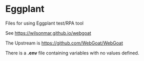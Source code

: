 # Eggplant
Files for using Eggplant test/RPA tool

See https://wilsonmar.github.io/webgoat

The Upstream is https://github.com/WebGoat/WebGoat

There is a <strong>.env</strong> file containing variables with no values defined.

